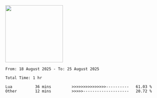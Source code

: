 <img height="180em" src="https://github-readme-stats-eight-theta.vercel.app/api?username=bkundev&show_icons=true&theme=radical&include_all_commits=true&count_private=true"/>
<!--START_SECTION:waka-->

```all_time
From: 18 August 2025 - To: 25 August 2025

Total Time: 1 hr

Lua          36 mins         >>>>>>>>>>>>>>>----------   61.03 %
Other        12 mins         >>>>>--------------------   20.72 %
```

<!--END_SECTION:waka-->
